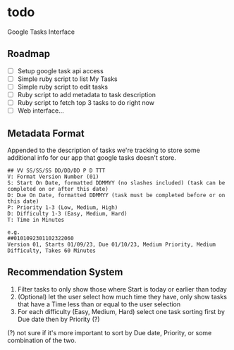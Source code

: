 # todo
Google Tasks Interface

## Roadmap

- [ ] Setup google task api access
- [ ] Simple ruby script to list My Tasks
- [ ] Simple ruby script to edit tasks
- [ ] Ruby script to add metadata to task description
- [ ] Ruby script to fetch top 3 tasks to do right now
- [ ] Web interface...

## Metadata Format

Appended to the description of tasks we're tracking to store some additional info for our app that google tasks doesn't store.

```
## VV SS/SS/SS DD/DD/DD P D TTT
V: Format Version Number (01)
S: Start On Date, formatted DDMMYY (no slashes included) (task can be completed on or after this date)
D: Due On Date, formatted DDMMYY (task must be completed before or on this date)
P: Priority 1-3 (Low, Medium, High)
D: Difficulty 1-3 (Easy, Medium, Hard)
T: Time in Minutes

e.g.
##0101092301102322060
Version 01, Starts 01/09/23, Due 01/10/23, Medium Priority, Medium Difficulty, Takes 60 Minutes
```

## Recommendation System

1. Filter tasks to only show those where Start is today or earlier than today
2. (Optional) let the user select how much time they have, only show tasks that have a Time less than or equal to the user selection
3. For each difficulty (Easy, Medium, Hard) select one task sorting first by Due date then by Priority (?)

(?) not sure if it's more important to sort by Due date, Priority, or some combination of the two.

